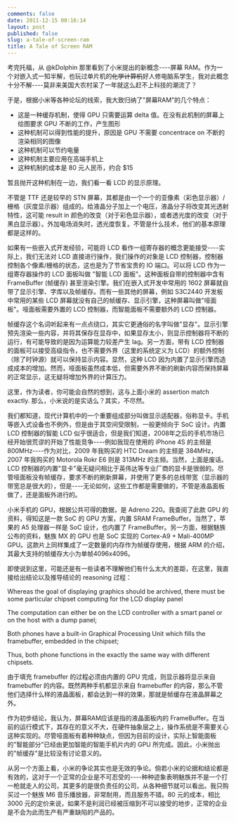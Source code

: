 ```yaml
---
comments: false
date: 2011-12-15 00:16:14
layout: post
published: false
slug: a-tale-of-screen-ram
title: A Tale of Screen RAM
---
```


考完托福，从 @kDolphin 那里看到了小米提出的新概念----屏幕 RAM。作为一个对嵌入式一知半解，也玩过单片机的<del>化学</del><del>计算机</del>好人修电脑系学生，我对此概念十分不解----莫非来美国大农村呆了一年就这么赶不上科技的潮流了？  

于是，根据小米等各种论坛的线索，我大致归纳了"屏幕RAM"的几个特点：

  * 这是一种缓存机制，使得 GPU 只需要运算 delta 值。在没有此机制的屏幕上绘图要求 GPU 不断的工作，产生图形
  * 这种机制可以得到性能的提升，原因是 GPU 不需要 concentrace on 不断的渲染相同的图像
  * 这种机制可以节约电量
  * 这种机制主要应用在高端手机上
  * 这种机制的成本是 80 元人民币，约合 $15

暂且抛开这种机制在一边，我们看一看 LCD 的显示原理。  

不管是 TTF 还是较早的 STN 屏幕，其都是由一个一个的亚像素（彩色显示器）/栅格（灰度显示器）组成的。给液晶分子加上一个电压，液晶分子将改变其光透射特性，这可能 result in 颜色的改变（对于彩色显示器），或者透光度的改变（对于黑白显示器）。外加电场消失时，透光度恢复。不管是什么技术，他们的基本原理都是这样的。  

如果有一些嵌入式开发经验，可能将 LCD 看作一组寄存器的概念更能接受----实际上，我们无法对 LCD 直接进行操作，我们操作的对象是 LCD 控制器，控制器控制各个像素/栅格的状态，这也是为了节省宝贵的 IO 端口。可以将 LCD 作为一组寄存器操作的 LCD 面板叫做 "智能 LCD 面板"。这种面板自带的控制器中含有 FrameBuffer (帧缓存) 甚至渲染引擎。我们在嵌入式开发中常用的 1602 屏幕就自带了显示引擎、字库以及帧缓存。而有一些其他的屏幕，例如 S3C2440 开发板中常用的某些 LCD 屏幕就没有自己的帧缓存、显示引擎，这种屏幕叫做"哑面板"。哑面板需要外置的 LCD 控制器，而智能面板不需要额外的 LCD 控制器。  

帧缓存这个名词听起来有一点点绕口，其实它更通俗的名字叫做"显存"。显示引擎预先渲染一些内容，并将其保存在显存中，如果显存太小，则显示控制器将不断的运行，有可能导致的是因为运算能力较差产生 lag。另一方面，带有 LCD 控制器的面板可以接受高级指令，也不需要外界（这里的系统定义为 LCD）的额外控制（除了时钟源）就可以保持显示内容。显然，这种 LCD 因为内置了显示引擎而造成成本的增加。然而，哑面板虽然成本低，但需要外界不断的刷新内容而保持屏幕的正常显示，这无疑将增加外界的计算压力。  

这里，作为读者，你可能会自然的想到，这与上面小米的 assertion match exactly. 那么，小米说的是实话么？其实，不尽然。  

我们都知道，现代计算机中的一个重要组成部分叫做显示适配器，俗称显卡。手机等嵌入式设备也不例外，但是由于其空间受限制，一般更倾向于 SoC 设计。内置 LCD 控制器的智能 LCD 似乎很适合，但是我们知道，2008年之后的手机市场已经开始很荒谬的开始了性能竞争----例如我现在使用的 iPhone 4S 的主频是 800MHz----作为对比，2009 年我购买的 HTC Dream 的主频是 384MHz，2007 年我购买的 Motorola Rokr E6 则是 313MHz 的主频。当然，上面是废话。LCD 控制器的内置"显卡"毫无疑问相比于英伟达等专业厂商的显卡是很弱的。尽管哑面板没有帧缓存，要求不断的刷新屏幕，并使用了更多的总线带宽（显示器的带宽总是很大的），但是----无论如何，这些工作都是需要做的，不管是液晶面板做了，还是面板外进行的。  

小米手机的 GPU，根据公共可得的数据，是 Adreno 220。我查阅了此款 GPU 的资料，得知这是一款 SoC 的 GPU 方案，内置 SRAM FrameBuffer。当然了，苹果的 A5 处理器一样是 SoC 设计，也内置了 FrameBuffer。另一方面，根据魅族公布的资料，魅族 MX 的 GPU 也是 SoC 实现的 Cortex-A9 + Mali-400MP GPU。这款片上同样集成了一定数量的内存作为帧缓存使用，根据 ARM 的介绍，其最大支持的帧缓存大小为单帧4096x4096。  

即使说到这里，可能还是有一些读者不理解他们有什么太大的差距，在这里，我直接给出结论以及推导结论的 reasoning 过程：  

Whereas the goal of displaying graphics should be archived, there must be some particular chipset computing for the LCD display panel

The computation can either be on the LCD controller with a smart panel or on the host with a dump panel;  

Both phones have a built-in Graphical Processing Unit which fills the framebuffer, embedded in the chipset;  

Thus, both phone functions in the exactly the same way with different chipsets.  

由于填充 framebuffer 的过程必须由内置的 GPU 完成，则显示器将显示来自 framebuffer 的内容。既然两种手机都显示来自 framebuffer 的内容，那么不管他们选择什么样的液晶面板，都会达到一样的效果，那就是帧缓存在液晶屏幕之外。  

作为初步结论，我认为，屏幕RAM应该是指的液晶面板内的 FrameBuffer。在当前的运行模式下，其存在的意义不大，在硬件抽象层之上，操作系统是不需要关心这种实现的。尽管哑面板有着种种缺点，但因为目前的设计，实际上智能面板的"智能部分"已经由更加智能的智能手机片内的 GPU 所完成。因此，小米抛出的"帧缓存"是比较没有讨论意义的。  

从另一个方面上看，小米的争论其实也是无效的争论。倘若小米的论据和结论都是有效的，这对于一个正常的企业是不可忍受的----种种迹象表明魅族并不是一个打一枪就走人的公司，其更多的是很负责任的公司，从各种细节就可以看出。我只购买过一个魅族 M6 音乐播放器，非常耐用，而且服务不错。80 元的成本，相比 3000 元的定价来说，如果不是利润已经被压缩到不可以接受的地步，正常的企业是不会为此而生产有严重缺陷的产品的。
